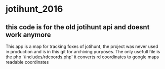 # jotihunt_2016
## this code is for the old jotihunt api and doesnt work anymore
This app is a map for tracking foxes of jotihunt, the project was never used in production and is in this git for archiving purposes.
The only usefull file is the php '/includes/rdcoords.php' it converts rd coordinates to google maps readable coordinates
